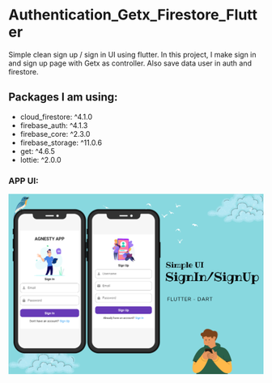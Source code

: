 # Authentication_Getx_Firestore_Flutter
Simple clean sign up / sign in UI using flutter. In this project, I make sign in and sign up page with Getx as controller. Also save data user in auth and firestore.


## Packages I am using:
- cloud_firestore: ^4.1.0
- firebase_auth: ^4.1.3
- firebase_core: ^2.3.0 
- firebase_storage: ^11.0.6 
- get: ^4.6.5 
- lottie: ^2.0.0 

### APP UI:

![App UI](/SignInSignUp.png)


